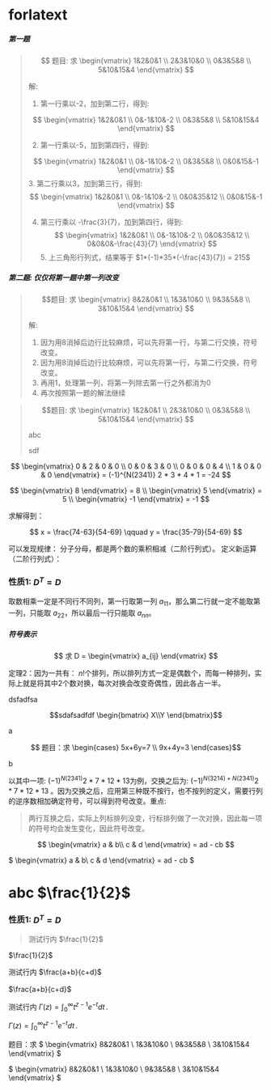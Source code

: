 # forlatext
##### 第一题
>$$
题目: 求
\begin{vmatrix}
1&2&0&1 \\
2&3&10&0 \\
0&3&5&8 \\
5&10&15&4
\end{vmatrix}
>$$
>
>解: 
>1. 第一行乘以-2，加到第二行，得到: 
>
>$$
\begin{vmatrix}
1&2&0&1 \\
0&-1&10&-2 \\
0&3&5&8 \\
5&10&15&4
\end{vmatrix}
>$$
>
>2. 第一行乘以-5，加到第四行，得到: 
>
>$$
\begin{vmatrix}
1&2&0&1 \\
0&-1&10&-2 \\
0&3&5&8 \\
0&0&15&-1
\end{vmatrix}
>$$
>3. 第二行乘以3，加到第三行，得到: 
>$$
\begin{vmatrix}
1&2&0&1 \\
0&-1&10&-2 \\
0&0&35&12 \\
0&0&15&-1
\end{vmatrix}
>$$
>
>4. 第三行乘以 -\frac{3}{7}，加到第四行，得到: 
>$$
    \begin{vmatrix}
1&2&0&1 \\
0&-1&10&-2 \\
0&0&35&12 \\
0&0&0&-\frac{43}{7}
\end{vmatrix}
> $$
>    5. 上三角形行列式，结果等于 $1*(-1)*35*(-\frac{43}{7}) = 215$

##### 第二题: 仅仅将第一题中第一列改变
>$$题目: 求
\begin{vmatrix}
8&2&0&1 \\
1&3&10&0 \\
9&3&5&8 \\
3&10&15&4
\end{vmatrix}
>$$
>
>解: 
>1. 因为用8消掉后边行比较麻烦，可以先将第一行，与第二行交换，符号改变。
>2.  因为用8消掉后边行比较麻烦，可以先将第一行，与第二行交换，符号改变。
>3. 再用1，处理第一列，将第一列除去第一行之外都消为0
>4. 再次按照第一题的解法继续

>$$题目: 求
\begin{vmatrix}
1&2&0&1 \\
2&3&10&0 \\
0&3&5&8 \\
5&10&15&4
\end{vmatrix}
$$
>
>abc
>
>sdf


$$
\begin{vmatrix}
0 & 2 & 0 & 0 \\
0 & 0 & 3 & 0 \\
0 & 0 & 0 & 4 \\
1 & 0 & 0 & 0
\end{vmatrix} = (-1)^{N(2341)} 2 * 3 * 4 * 1 = -24
$$

$$
\begin{vmatrix}
8
\end{vmatrix} = 8
\\
\begin{vmatrix}
5
\end{vmatrix} = 5
\\
\begin{vmatrix}
-1
\end{vmatrix} = -1
$$

求解得到：

$$ x = \frac{74-63}{54-69} \qquad y = \frac{35-79}{54-69} $$

可以发现规律： 分子分母，都是两个数的乘积相减（二阶行列式）。 定义新运算（二阶行列式）：



### 性质1: $D^T = D$

取数相乘一定是不同行不同列，第一行取第一列 $a_{11}$，那么第二行就一定不能取第一列，只能取 $a_{22}$，所以最后一行只能取 $a_{nn}$。

##### 符号表示

$$
求
D = \begin{vmatrix}
a_{ij}
\end{vmatrix}
$$


定理2：因为一共有： $n!$个排列，所以排列方式一定是偶数个，而每一种排列，实际上就是将其中2个数对换，每次对换会改变奇偶性，因此各占一半。

dsfadfsa
```math
sdafsadfdf
\begin{bmatrix}
X\\Y
\end{bmatrix}
```

a

$$
题目：求
\begin{cases}
5x+6y=7 \\
9x+4y=3
\end{cases}$$

b

以其中一项: $(-1)^{N(2341)}2 * 7 * 12 * 13$为例，交换之后为: $(-1)^{N(3214)+N(2341)}2 * 7 * 12 * 13$ 。因为交换之后，应用第三种既不按行，也不按列的定义，需要行列的逆序数相加确定符号，可以得到符号改变。重点: 
> 两行互换之后，实际上列标排列没变，行标排列做了一次对换，因此每一项的符号均会发生变化，因此符号改变。


$$
\begin{vmatrix}
a & b\\
c & d
\end{vmatrix} = ad - cb
$$

$
\begin{vmatrix}
a & b\\
c & d
\end{vmatrix} = ad - cb
$


# abc $\frac{1}{2}$

### 性质1: $D^T = D$

>测试行内 $\frac{1}{2}$

$\frac{1}{2}$

测试行内 $\frac{a+b}{c+d}$　

$\frac{a+b}{c+d}$　

测试行内 $\Gamma(z) = \int_0^\infty t^{z-1}e^{-t}dt\,.$

$\Gamma(z) = \int_0^\infty t^{z-1}e^{-t}dt\,.$

题目：求 $
\begin{vmatrix}
8&2&0&1 \\
1&3&10&0 \\
9&3&5&8 \\
3&10&15&4
\end{vmatrix}
$


$
\begin{vmatrix}
8&2&0&1 \\
1&3&10&0 \\
9&3&5&8 \\
3&10&15&4
\end{vmatrix}
$
